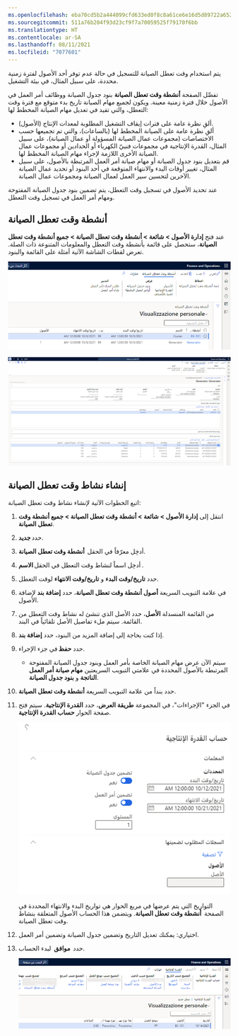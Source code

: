 ```yaml
---
ms.openlocfilehash: eba70cd5b2a444099cfd633ed0f8c8a61ce6e16d5d89722a6522ad61e2a47efc
ms.sourcegitcommit: 511a76b204f93d23cf9f7a70059525f79170f6bb
ms.translationtype: HT
ms.contentlocale: ar-SA
ms.lasthandoff: 08/11/2021
ms.locfileid: "7077601"
---
```

يتم استخدام وقت تعطل الصيانة للتسجيل في حالة عدم توفر أحد الأصول لفترة زمنية محددة، على سبيل المثال، في بيئة التشغيل.  
 
تفصِّل الصفحة **أنشطة وقت تعطل الصيانة** بنود جدول الصيانة ووظائف أمر العمل في الأصول خلال فترة زمنية معينة. ويكون لجميع مهام الصيانة تاريخ بدء متوقع مع فترة وقت التعطل، والتي تفيد في تعديل مهام الصيانة المخطط لها: 
 
- ألقِ نظرة عامة على فترات إيقاف التشغيل المطلوبة لمعدات الإنتاج (الأصول). 
- ألقِ نظرة عامة على الصيانة المخطط لها (بالساعات)، والتي تم تجميعها حسب الاختصاصات (مجموعات عمال الصيانة المسؤولة أو عمال الصيانة)، على سبيل المثال، القدرة الإنتاجية في مجموعات فنييّ الكهرباء أو الحدادين أو مجموعات عمال الصيانة الأخرى اللازمة لإجراء مهام الصيانة المخطط لها. 
- قم بتعديل بنود جدول الصيانة أو مهام صيانة أمر العمل المرتبطة بالأصول، على سبيل المثال، تغيير أوقات البدء والانتهاء المتوقعة في أحد البنود أو تحديد عمال الصيانة الآخرين لتحسين سير العمل لعمال الصيانة ومجموعات عمال الصيانة. 

عند تحديد الأصول في تسجيل وقت التعطل، يتم تضمين بنود جدول الصيانة المفتوحة ومهام أمر العمل في تسجيل وقت التعطل.  
 
## <a name="maintenance-downtime-activities"></a>أنشطة وقت تعطل الصيانة 
عند فتح **إدارة الأصول > شائعة > أنشطة وقت تعطل الصيانة > جميع أنشطة وقت تعطل الصيانة**، ستحصل على قائمة بأنشطة وقت التعطل والمعلومات المتنوعة ذات الصلة. تعرض لقطات الشاشة الآتية أمثلة على القائمة والبنود. 
 
![لقطة شاشة للصفحة "أنشطة وقت تعطل الصيانة".](../media/downtime-1-ss.png)

[![لقطة شاشة لأنشطة وقت تعطل الصيانة مع بنود الجدول.](../media/downtime-2-ss.png)](../media/downtime-2-ss.png#lightbox)
 
## <a name="create-a-maintenance-downtime-activity"></a>إنشاء نشاط وقت تعطل الصيانة
اتبع الخطوات الآتية لإنشاء نشاط وقت تعطل الصيانة:

1.  انتقل إلى **إدارة الأصول > شائعة > أنشطة وقت تعطل الصيانة > جميع أنشطة وقت تعطل الصيانة**. 
2.  حدد **جديد**. 
3.  أدخِل معرّفاً في الحقل  **أنشطة وقت تعطل الصيانة**.
4.  أدخِل اسماً لنشاط وقت التعطل في الحقل **الاسم** . 
5.  حدد **تاريخ/وقت البدء** و **تاريخ/وقت الانتهاء** لوقت التعطل.
6.  في علامة التبويب السريعة **أصول أنشطة وقت تعطل الصيانة**، حدد **إضافة بند** لإضافة الأصول. 
7.  من القائمة المنسدلة **الأصل**، حدد الأصل الذي تنشئ له نشاط وقت التعطل من القائمة. سيتم ملء تفاصيل الأصل تلقائياً في البند. 
8.  إذا كنت بحاجة إلى إضافة المزيد من البنود، حدد **إضافة بند**. 
9.  حدد **حفظ** في جزء الإجراء.  
    - سيتم الآن عرض مهام الصيانة الخاصة بأمر العمل وبنود جدول الصيانة المفتوحة المرتبطة بالأصول المحددة في علامتي التبويب السريعتين **مهام صيانة أمر العمل الناتجة** و **بنود جدول الصيانة**. 
10. حدد بنداً من علامة التبويب السريعة **أنشطة وقت تعطل الصيانة**. 
11. في الجزء "الإجراءات"، في المجموعة **طريقة العرض**، حدد **القدرة الإنتاجية**.
سيتم فتح صفحة الحوار **حساب القدرة الإنتاجية**.
 
    ![لقطة شاشة للصفحة "حساب القدرة الإنتاجية".](../media/capacity-load-ss.png)

    التواريخ التي يتم عرضها في مربع الحوار هي تواريخ البدء والانتهاء المحددة في الصفحة  **أنشطة وقت تعطل الصيانة**. ويتضمن هذا الحساب الأصول المتعلقة بنشاط وقت تعطل الصيانة. 
12. اختياري: يمكنك تعديل التاريخ وتضمين جدول الصيانة وتضمين أمر العمل. 
13. حدد  **موافق**  لبدء الحساب. 

    [![لقطة شاشة للصفحة "أداة إنشاء القدرة الإنتاجية".](../media/capacity-load2-ss.png)](../media/capacity-load2-ss.png#lightbox)